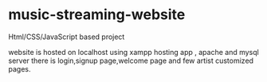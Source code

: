 # music-streaming-website
Html/CSS/JavaScript based project
  
  website is hosted on localhost using xampp hosting app , apache and mysql server
  there is login,signup page,welcome page and few artist customized pages.
